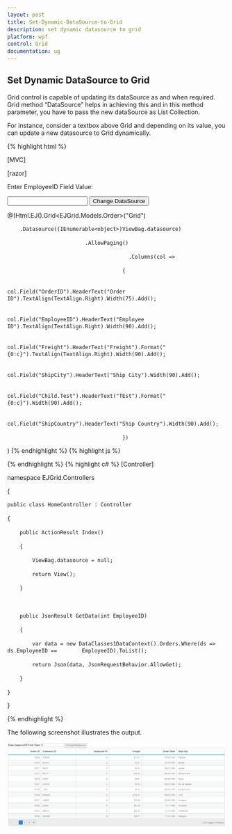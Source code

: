 ```yaml
---
layout: post
title: Set-Dynamic-DataSource-to-Grid
description: set dynamic datasource to grid
platform: wpf
control: Grid
documentation: ug
---
```


## Set Dynamic DataSource to Grid

Grid control is capable of updating its dataSource as and when required. Grid method “DataSource” helps in achieving this and in this method parameter, you have to pass the new dataSource as List Collection.

For instance, consider a textbox above Grid and depending on its value, you can update a new datasource to Grid dynamically.

{% highlight html %}

[MVC]



[razor]

Enter EmployeeID Field Value:

<input type="text" id="colValue" />

<input type="button" id="customButton" value="Change DataSource">



 @(Html.EJ().Grid<EJGrid.Models.Order>("Grid")

        .Datasource((IEnumerable<object>)ViewBag.datasource)

                             .AllowPaging()

                                           .Columns(col =>

                                         {

                                             col.Field("OrderID").HeaderText("Order ID").TextAlign(TextAlign.Right).Width(75).Add();

                                             col.Field("EmployeeID").HeaderText("Employee ID").TextAlign(TextAlign.Right).Width(90).Add();

                                             col.Field("Freight").HeaderText("Freight").Format("{0:c}").TextAlign(TextAlign.Right).Width(90).Add();

                                             col.Field("ShipCity").HeaderText("Ship City").Width(90).Add();

                                             col.Field("Child.Test").HeaderText("TEst").Format("{0:c}").Width(90).Add();

                                             col.Field("ShipCountry").HeaderText("Ship Country").Width(90).Add();

                                         })

)
{% endhighlight  %}
{% highlight js %}
<script>

    $("#customButton").ejButton({

        size: "Normal", click: function (args) {

            var obj = $("#Grid").ejGrid("instance");

            var value = $("#colValue").val();

            //Add custom paramter to the server

            var query = new ej.Query().addParams("EmployeeID", value);



            //Creating ejDataManager with UrlAdaptor



            var dm = ej.DataManager({ url: "/Home/GetData", adaptor: new ej.UrlAdaptor() });



            var promise = dm.executeQuery(query);



            promise.done(function (e) {

                //Assign the result to the grid dataSource using "dataSource" method.

                obj.dataSource(e.result);

            });



        }})

</script>

{% endhighlight  %}
{% highlight c# %}
[Controller]

namespace EJGrid.Controllers

{

    public class HomeController : Controller

    {

        public ActionResult Index()

        {

            ViewBag.datasource = null;

            return View();

        }



        public JsonResult GetData(int EmployeeID)

        {

            var data = new DataClasses1DataContext().Orders.Where(ds => ds.EmployeeID ==        EmployeeID).ToList();

            return Json(data, JsonRequestBehavior.AllowGet);

        }

    }

}


{% endhighlight %}


The following screenshot illustrates the output.

![C:/Users/ApoorvahR/Desktop/1.png](Set-Dynamic-DataSource-to-Grid_images/Set-Dynamic-DataSource-to-Grid_img1.png)



